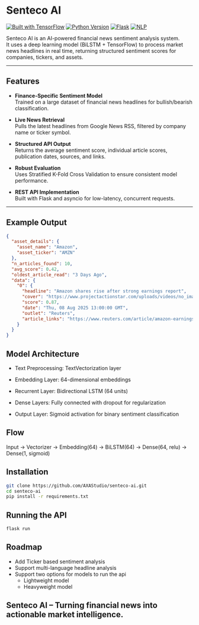 # Senteco AI

[![Built with TensorFlow](https://img.shields.io/badge/Built%20with-TensorFlow-orange?logo=tensorflow)](https://www.tensorflow.org/)
[![Python Version](https://img.shields.io/badge/Python-3.9%2B-blue?logo=python)](https://www.python.org/)
[![Flask](https://img.shields.io/badge/Framework-Flask-lightgrey?logo=flask)](https://flask.palletsprojects.com/)
[![NLP](https://img.shields.io/badge/NLP-Financial%20Sentiment-yellow)](#)

Senteco AI is an AI-powered financial news sentiment analysis system.  
It uses a deep learning model (BiLSTM + TensorFlow) to process market news headlines in real time, returning structured sentiment scores for companies, tickers, and assets.

---

## Features

- **Finance-Specific Sentiment Model**  
  Trained on a large dataset of financial news headlines for bullish/bearish classification.

- **Live News Retrieval**  
  Pulls the latest headlines from Google News RSS, filtered by company name or ticker symbol.

- **Structured API Output**  
  Returns the average sentiment score, individual article scores, publication dates, sources, and links.

- **Robust Evaluation**  
  Uses Stratified K-Fold Cross Validation to ensure consistent model performance.

- **REST API Implementation**  
  Built with Flask and asyncio for low-latency, concurrent requests.

---

## Example Output

```json
{
  "asset_details": {
    "asset_name": "Amazon",
    "asset_ticker": "AMZN"
  },
  "n_articles_found": 10,
  "avg_score": 0.42,
  "oldest_article_read": "3 Days Ago",
  "data": {
    "0": {
      "headline": "Amazon shares rise after strong earnings report",
      "cover": "https://www.projectactionstar.com/uploads/videos/no_image.gif",
      "score": 0.87,
      "date": "Thu, 08 Aug 2025 13:00:00 GMT",
      "outlet": "Reuters",
      "article_links": "https://www.reuters.com/article/amazon-earnings"
    }
  }
}
```
## Model Architecture

 - Text Preprocessing: TextVectorization layer

 - Embedding Layer: 64-dimensional embeddings

 - Recurrent Layer: Bidirectional LSTM (64 units)

 - Dense Layers: Fully connected with dropout for regularization

 - Output Layer: Sigmoid activation for binary sentiment classification

## Flow

Input → Vectorizer → Embedding(64) → BiLSTM(64) → Dense(64, relu) → Dense(1, sigmoid)

## Installation
```bash
git clone https://github.com/AXAStudio/senteco-ai.git
cd senteco-ai
pip install -r requirements.txt
```
## Running the API
```bash
flask run
```
## Roadmap

 - Add Ticker based sentiment analysis
 - Support multi-language headline analysis
 - Support two options for models to run the api
   - Lightweight model
   - Heavyweight model



## Senteco AI – Turning financial news into actionable market intelligence.
